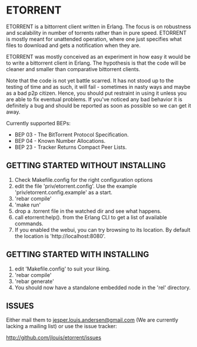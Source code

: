 # ETORRENT

ETORRENT is a bittorrent client written in Erlang. The focus is on
robustness and scalability in number of torrents rather than in pure
speed. ETORRENT is mostly meant for unattended operation, where one
just specifies what files to download and gets a notification when
they are.

ETORRENT was mostly conceived as an experiment in how easy it would be
to write a bittorrent client in Erlang. The hypothesis is that the
code will be cleaner and smaller than comparative bittorrent clients.

Note that the code is not yet battle scarred. It has not stood up to the
testing of time and as such, it will fail - sometimes in nasty ways and
maybe as a bad p2p citizen. Hence, you should put restraint in using it
unless you are able to fix eventual problems. If you've noticed any bad
behavior it is definitely a bug and should be reported as soon as possible
so we can get it away.

Currently supported BEPs:

   * BEP 03 - The BitTorrent Protocol Specification.
   * BEP 04 - Known Number Allocations.
   * BEP 23 - Tracker Returns Compact Peer Lists.

## GETTING STARTED WITHOUT INSTALLING

  1. Check Makefile.config for the right configuration options
  2. edit the file 'priv/etorrent.config'. Use the example 'priv/etorrent.config.example' as a start.
  3. 'rebar compile'
  4. 'make run'
  5. drop a .torrent file in the watched dir and see what happens.
  6. call etorrent:help(). from the Erlang CLI to get a list of available
     commands.
  7. If you enabled the webui, you can try browsing to its location. By default the location is 'http://localhost:8080'.

## GETTING STARTED WITH INSTALLING

  1. edit 'Makefile.config' to suit your liking.
  2. 'rebar compile'
  3. 'rebar generate'
  4. You should now have a standalone embedded node in the 'rel' directory.

## ISSUES

Either mail them to jesper.louis.andersen@gmail.com (We are
currently lacking a mailing list) or use the issue tracker:

  http://github.com/jlouis/etorrent/issues
